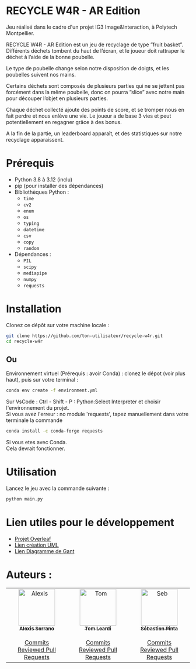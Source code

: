 # RECYCLE W4R - AR Edition
Jeu réalisé dans le cadre d'un projet IG3 Image&Interaction, à Polytech Montpellier.  

RECYCLE W4R - AR Edition est un jeu de recyclage de type ”fruit basket”. Différents déchets tombent du haut de
l’écran, et le joueur doit rattraper le déchet à l’aide de la bonne poubelle.  

Le type de poubelle change selon notre disposition de doigts, et les poubelles suivent nos mains.  

Certains déchets sont composés de plusieurs parties qui ne se jettent pas forcément dans la
même poubelle, donc on pourra ”slice” avec notre main pour découper l’objet en plusieurs parties.  

Chaque déchet collecté ajoute des points de score, et se tromper nous en fait perdre et nous
enlève une vie. Le joueur a de base 3 vies et peut potentiellement en regagner grâce à des bonus.  

A la fin de la partie, un leaderboard apparaît, et des statistiques sur notre recyclage apparaissent.


# Prérequis

- Python 3.8 à 3.12 (inclu)
- pip (pour installer des dépendances)
- Bibliothèques Python :
  - `time`
  - `cv2`
  - `enum`
  - `os`
  - `typing`
  - `datetime`
  - `csv`
  - `copy`
  - `random`
- Dépendances :
  - `PIL`
  - `scipy`
  - `mediapipe`
  - `numpy`
  - `requests`
# Installation

Clonez ce dépôt sur votre machine locale :
   ```bash
   git clone https://github.com/ton-utilisateur/recycle-w4r.git
   cd recycle-w4r
  ```
## Ou
Environnement virtuel (Prérequis : avoir Conda) : clonez le dépot (voir plus haut), puis sur votre terminal :  
```bash
conda env create -f environment.yml
```
Sur VsCode : Ctrl - Shift - P : Python:Select Interpreter et choisir l'environnement du projet.  
Si vous avez l'erreur : no module 'requests', tapez manuellement dans votre terminale la commande  
```bash
conda install -c conda-forge requests
```
Si vous etes avec Conda.  
Cela devrait fonctionner.  
# Utilisation

Lancez le jeu avec la commande suivante :

```bash
python main.py
```

# Lien utiles pour le développement
- [Projet Overleaf](https://www.overleaf.com/project/677cd396395cb682428043f3)
- [Lien création UML](https://draw.io)
- [Lien Diagramme de Gant](https://docs.google.com/spreadsheets/d/1lN4seDiW93CPrhIQoiOF3anqnDFao1mGMybjAvzFJxA/)

# Auteurs :
<table>
  <tbody>
    <tr>
      <td align="center" valign="top" width="14.28%">
        <a href="https://github.com/Byxis">
          <img src="https://avatars.githubusercontent.com/u/35427808?v=4" width="100px;" alt="Alexis"/>
          <br />
          <sub>
            <b>Alexis Serrano</b>
            <br />
          </sub>
        </a>
        <br />
        <a href="https://github.com/Byxis/IG3-ASAIoT/commits/?author=Byxis" title="Commits">Commits</a>
        <br />
        <a href="https://github.com/Byxis/IG3-ASAIoT/pulls?q=is%3Apr+author%3AByxis" title="Reviewed Pull Requests">Reviewed Pull Requests</a>
         <td align="center" valign="top" width="14.28%">
        <a href="https://github.com/SymetTr1x">
          <img src="https://avatars.githubusercontent.com/u/190523592?v=4" width="100px;" alt="Tom"/>
          <br />
          <sub>
            <b>Tom Leardi</b>
            <br />
          </sub>
        </a>
        <br />
        <a href="https://github.com/Byxis/IG3-ASAIoT/commits/?author=SymetTr1x" title="Commits">Commits</a>
        <br />
        <a href="https://github.com/Byxis/IG3-ASAIoT/pulls?q=is%3Apr+author%3ASymetTr1x" title="Reviewed Pull Requests">Reviewed Pull Requests</a>
         <td align="center" valign="top" width="14.28%">
        <a href="https://github.com/Askneuh">
          <img src="https://avatars.githubusercontent.com/u/81713112?v=4" width="100px;" alt="Seb"/>
          <br />
          <sub>
            <b>Sébastien Pinta</b>
            <br />
          </sub>
        </a>
        <br />
        <a href="https://github.com/Byxis/IG3-ASAIoT/commits/?author=Askneuh" title="Commits">Commits</a>
        <br />
        <a href="https://github.com/Byxis/IG3-ASAIoT/pulls?q=is%3Apr+author%3AAskneuh+" title="Reviewed Pull Requests">Reviewed Pull Requests</a>        
    </tr>
  </tbody>
</table>
